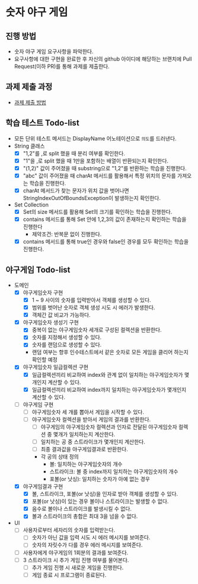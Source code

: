 # 숫자 야구 게임
## 진행 방법
* 숫자 야구 게임 요구사항을 파악한다.
* 요구사항에 대한 구현을 완료한 후 자신의 github 아이디에 해당하는 브랜치에 Pull Request(이하 PR)를 통해 과제를 제출한다.

## 과제 제출 과정
* [과제 제출 방법](https://github.com/next-step/nextstep-docs/tree/master/precourse)

## 학습 테스트 Todo-list
- 모든 단위 테스트 메서드는 DisplayName 어노테이션으로 `의도`를 드러낸다.
- String 클래스
    - [X] "1,2"를 ,로 split 했을 때 분리 여부를 확인한다.
    - [X] "1"을 ,로 split 했을 때 1만을 포함하는 배열이 반환되는지 확인한다.
    - [X] "(1,2)" 값이 주어졌을 때 substring으로 "1,2"를 반환하는 학습을 진행한다.
    - [X] "abc" 값이 주어졌을 때 charAt 메서드를 활용해서 특정 위치의 문자를 가져오는 학습을 진행한다.
    - [X] charAt 메서드가 찾는 문자가 위치 값을 벗어나면 StringIndexOutOfBoundsException이 발생하는지 확인한다.
- Set Collection
    - [X] Set의 size 메서드를 활용해 Set의 크기를 확인하는 학습을 진행한다.
    - [X] contains 메서드를 통해 Set 안에 1,2,3의 값이 존재하는지 확인하는 학습을 진행한다
        - 제약조건: 반복문 없이 진행한다.
    - [X] contains 메서드를 통해 true인 경우와 false인 경우를 모두 확인하는 학습을 진행한다.

## 야구게임 Todo-list
- 도메인
    - [X] 야구게임숫자 구현
        - [X] 1 ~ 9 사이의 숫자를 입력받아서 객체를 생성할 수 있다.
        - [X] 범위를 벗어난 숫자로 객체 생성 시도 시 에러가 발생한다.
        - [X] 객체간 값 비교가 가능하다.
    - [X] 야구게임숫자 생성기 구현
        - [X] 중복이 없는 야구게임숫자 세개로 구성된 컬렉션을 반환한다.
        - [X] 숫자를 지정해서 생성할 수 있다.
        - [X] 숫자를 랜덤으로 생성할 수 있다.
        - 랜덤 여부는 향후 인수테스트에서 같은 숫자로 모든 게임을 클리어 하는지 확인할 예정
    - [X] 야구게임숫자 일급컬렉션 구현
        - [X] 일급컬렉션끼리 비교하여 index와 관계 없이 일치하는 야구게임숫자가 몇개인지 계산할 수 있다.
        - [X] 일급컬렉션끼리 비교하여 index까지 일치하는 야구게임숫자가 몇개인지 계산할 수 있다.
    - [ ] 야구게임 구현
        - [ ] 야구게임숫자 세 개를 뽑아서 게임을 시작할 수 있다.
        - [ ] 야구게임숫자 컬렉션을 받아서 게임의 결과를 반환한다.
            - [ ] 야구게임의 야구게임숫자 컬렉션과 인자로 전달된 야구게임숫자 컬렉션 중 몇개가 일치하는지 계산한다.
            - [ ] 일치하는 공 중 스트라이크가 몇개인지 계산한다.
            - [ ] 최종 결과값을 야구게임결과로 반환한다.
            - 각 공의 상태 정의
                - 볼: 일치하는 야구게임숫자의 개수
                - 스트라이크: 볼 중 index까지 일치하는 야구게임숫자의 개수
                - 포볼(or 낫싱): 일치하는 숫자가 아예 없는 경우
    - [X] 야구게임결과 구현
        - [X] 볼, 스트라이크, 포볼(or 낫싱)을 인자로 받아 객체를 생성할 수 있다.
        - [X] 포볼(or 낫싱)이 있는 경우 볼이나 스트라이크는 발생할 수 없다.
        - [X] 음수로 볼이나 스트라이크를 발생시킬 수 없다.
        - [X] 볼과 스트라이크의 총합은 최대 3을 넘을 수 없다.
- UI
    - [ ] 사용자로부터 세자리의 숫자를 입력받는다.
        - [ ] 숫자가 아닌 값을 입력 시도 시 에러 메시지를 보여준다.
        - [ ] 숫자의 자릿수가 다를 경우 에러 메시지를 보여준다.
    - [ ] 사용자에게 야구게임의 1회분의 결과를 보여준다.
    - [ ] 3 스트라이크 시 추가 게임 진행 여부를 물어본다.
        - [ ] 추가 게임 진행 시 새로운 게임을 진행한다.
        - [ ] 게임 종료 시 프로그램이 종료된다.
